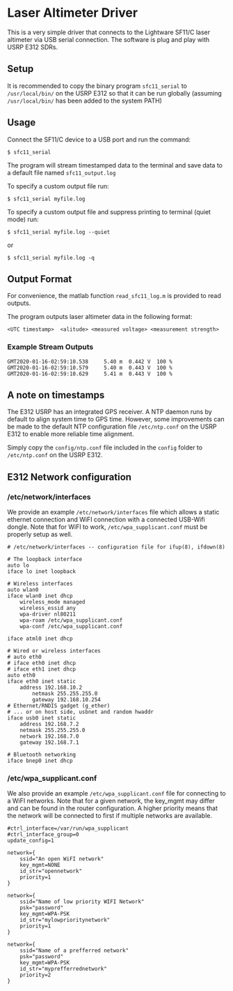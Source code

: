 # Laser Altimeter Driver

This is a very simple driver that connects to the Lightware SF11/C laser altimeter via USB serial connection. The software is plug and play with USRP E312 SDRs.

## Setup

It is recommended to copy the binary program `sfc11_serial` to `/usr/local/bin/` on the USRP E312 so that it can be run
globally (assuming `/usr/local/bin/` has been added to the system PATH)

## Usage

Connect the SF11/C device to a USB port and run the command:
```
$ sfc11_serial
```
The program will stream timestamped data to the terminal and save data to a default file named `sfc11_output.log`

To specify a custom output file run:
```
$ sfc11_serial myfile.log
```

To specify a custom output file and suppress printing to terminal (quiet mode) run:
```
$ sfc11_serial myfile.log --quiet
```
or
```
$ sfc11_serial myfile.log -q
```

## Output Format

For convenience, the matlab function `read_sfc11_log.m` is provided to read outputs.

The program outputs laser altimeter data in the following format:

```
<UTC timestamp>  <alitude> <measured voltage> <measurement strength>
```

### Example Stream Outputs
```
GMT2020-01-16-02:59:10.538     5.40 m  0.442 V  100 %
GMT2020-01-16-02:59:10.579     5.40 m  0.443 V  100 %
GMT2020-01-16-02:59:10.629     5.41 m  0.443 V  100 %

```

## A note on timestamps

The E312 USRP has an integrated GPS receiver. A NTP daemon runs by default to align system time to GPS time. However, some improvements can be made to the default NTP configuration file `/etc/ntp.conf` on the USRP E312 to enable more reliable time alignment.

Simply copy the `config/ntp.conf` file included in the `config` folder to `/etc/ntp.conf` on the USRP E312.

## E312 Network configuration

### /etc/network/interfaces

We provide an example `/etc/network/interfaces` file which allows a static ethernet connection and WiFI connection with a connected USB-Wifi dongle. Note that for WiFI to work, `/etc/wpa_supplicant.conf` must be properly setup as well.

```
# /etc/network/interfaces -- configuration file for ifup(8), ifdown(8)

# The loopback interface
auto lo
iface lo inet loopback

# Wireless interfaces
auto wlan0
iface wlan0 inet dhcp
	wireless_mode managed
	wireless_essid any
	wpa-driver nl80211
	wpa-roam /etc/wpa_supplicant.conf
	wpa-conf /etc/wpa_supplicant.conf

iface atml0 inet dhcp

# Wired or wireless interfaces
# auto eth0
# iface eth0 inet dhcp
# iface eth1 inet dhcp
auto eth0
iface eth0 inet static
	address 192.168.10.2
        netmask 255.255.255.0
        gateway 192.168.10.254
# Ethernet/RNDIS gadget (g_ether)
# ... or on host side, usbnet and random hwaddr
iface usb0 inet static
	address 192.168.7.2
	netmask 255.255.255.0
	network 192.168.7.0
	gateway 192.168.7.1

# Bluetooth networking
iface bnep0 inet dhcp

```

### /etc/wpa_supplicant.conf

We also provide an example `/etc/wpa_supplicant.conf` file for connecting to a WiFI networks. Note that for a given network, the key_mgmt may differ and can be found in the router configuration. A higher priority means that the network will be connected to first if multiple networks are available.

```
#ctrl_interface=/var/run/wpa_supplicant
#ctrl_interface_group=0
update_config=1

network={
    ssid="An open WiFI network"
    key_mgmt=NONE
    id_str="opennetwork"
    priority=1
}

network={
    ssid="Name of low priority WIFI Network"
    psk="password"
    key_mgmt=WPA-PSK
    id_str="mylowprioritynetwork"
    priority=1
}

network={
    ssid="Name of a prefferred network"
    psk="password"
    key_mgmt=WPA-PSK
    id_str="myprefferrednetwork"
    priority=2
}

```
